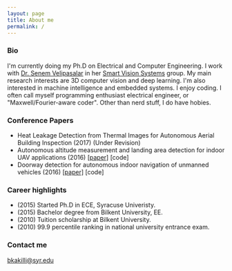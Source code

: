 ```yaml
---
layout: page
title: About me
permalink: /
---
```


### Bio
I'm currently doing my Ph.D on Electrical and Computer Engineering. I work with [Dr. Senem Velipasalar](http://ecs.syr.edu/faculty/velipasalar/index.htm) in her [Smart Vision Systems](http://www.vision.syr.edu/) group. My main research interests are 3D computer vision and deep learning. I'm also interested in machine intelligence and embedded systems.
I enjoy coding. I often call myself programming enthusiast electrical engineer, or "Maxwell/Fourier-aware coder". Other than nerd stuff, I do have hobies.

### Conference Papers
- Heat Leakage Detection from Thermal Images for Autonomous Aerial Building Inspection (2017) (Under Revision)
- Autonomous altitude measurement and landing area detection for indoor UAV applications (2016) [[paper]](http://ieeexplore.ieee.org/abstract/document/7738069) [code]
- Doorway detection for autonomous indoor navigation of unmanned vehicles (2016) [[paper]](http://ieeexplore.ieee.org/abstract/document/7533078) [code]

### Career highlights
- (2015) Started Ph.D in ECE, Syracuse Univeristy.
- (2015) Bachelor degree from Bilkent University, EE.
- (2010) Tuition scholarship at Bilkent University.
- (2010) 99.9 percentile ranking in national university entrance exam.

### Contact me

[bkakilli@syr.edu](mailto:bkakilli@syr.edu)
